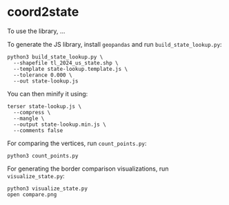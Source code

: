 # coord2state

To use the library, ...

To generate the JS library, install `geopandas` and run `build_state_lookup.py`:

```
python3 build_state_lookup.py \
  --shapefile tl_2024_us_state.shp \
  --template state-lookup.template.js \
  --tolerance 0.000 \           
  --out state-lookup.js
```
You can then minify it using:

```
terser state-lookup.js \
  --compress \
  --mangle \
  --output state-lookup.min.js \
  --comments false
```

For comparing the vertices, run `count_points.py`:

```
python3 count_points.py
```

For generating the border comparison visualizations, run `visualize_state.py`:

```
python3 visualize_state.py
open compare.png
```
